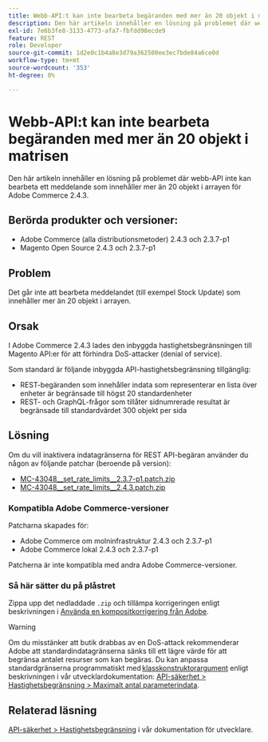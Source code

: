 ```yaml
---
title: Webb-API:t kan inte bearbeta begäranden med mer än 20 objekt i matrisen
description: Den här artikeln innehåller en lösning på problemet där webb-API inte kan bearbeta ett meddelande som innehåller mer än 20 objekt i arrayen för Adobe Commerce 2.4.3.
exl-id: 7e6b3fe8-3133-4773-afa7-fbfdd98ecde9
feature: REST
role: Developer
source-git-commit: 1d2e0c1b4a8e3d79a362500ee3ec7bde84a6ce0d
workflow-type: tm+mt
source-wordcount: '353'
ht-degree: 0%

---
```


# Webb-API:t kan inte bearbeta begäranden med mer än 20 objekt i matrisen

Den här artikeln innehåller en lösning på problemet där webb-API inte kan bearbeta ett meddelande som innehåller mer än 20 objekt i arrayen för Adobe Commerce 2.4.3.

## Berörda produkter och versioner:

* Adobe Commerce (alla distributionsmetoder) 2.4.3 och 2.3.7-p1
* Magento Open Source 2.4.3 och 2.3.7-p1

## Problem

Det går inte att bearbeta meddelandet (till exempel Stock Update) som innehåller mer än 20 objekt i arrayen.

## Orsak

I Adobe Commerce 2.4.3 lades den inbyggda hastighetsbegränsningen till Magento API:er för att förhindra DoS-attacker (denial of service).

Som standard är följande inbyggda API-hastighetsbegränsning tillgänglig:

* REST-begäranden som innehåller indata som representerar en lista över enheter är begränsade till högst 20 standardenheter
* REST- och GraphQL-frågor som tillåter sidnumrerade resultat är begränsade till standardvärdet 300 objekt per sida

## Lösning

Om du vill inaktivera indatagränserna för REST API-begäran använder du någon av följande patchar (beroende på version):

* [MC-43048__set_rate_limits__2.3.7-p1.patch.zip](assets/MC-43048__set_rate_limits__2.3.7-p1.patch.zip)
* [MC-43048__set_rate_limits__2.4.3.patch.zip](assets/MC-43048__set_rate_limits__2.4.3.patch.zip)

### Kompatibla Adobe Commerce-versioner

Patcharna skapades för:

* Adobe Commerce om molninfrastruktur 2.4.3 och 2.3.7-p1
* Adobe Commerce lokal 2.4.3 och 2.3.7-p1

Patcherna är inte kompatibla med andra Adobe Commerce-versioner.

### Så här sätter du på plåstret

Zippa upp det nedladdade `.zip` och tillämpa korrigeringen enligt beskrivningen i [Använda en kompositkorrigering från Adobe](/help/how-to/general/how-to-apply-a-composer-patch-provided-by-magento.md).

>[!WARNING]
>
>Om du misstänker att butik drabbas av en DoS-attack rekommenderar Adobe att standardindatagränserna sänks till ett lägre värde för att begränsa antalet resurser som kan begäras.  Du kan anpassa standardgränserna programmatiskt med [klasskonstruktorargument](https://devdocs.magento.com/guides/v2.4/extension-dev-guide/build/di-xml-file.html)
>enligt beskrivningen i vår utvecklardokumentation: [API-säkerhet > Hastighetsbegränsning > Maximalt antal parameterindata](https://devdocs.magento.com/guides/v2.4/get-started/api-security.html#rate-limiting).

## Relaterad läsning

[API-säkerhet > Hastighetsbegränsning](https://devdocs.magento.com/guides/v2.4/get-started/api-security.html#rate-limiting) i vår dokumentation för utvecklare.

